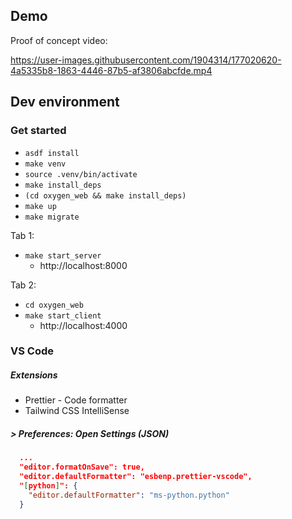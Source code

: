 ## Demo

Proof of concept video:

https://user-images.githubusercontent.com/1904314/177020620-4a5335b8-1863-4446-87b5-af3806abcfde.mp4


## Dev environment

### Get started

- `asdf install`
- `make venv`
- `source .venv/bin/activate`
- `make install_deps`
- `(cd oxygen_web && make install_deps)`
- `make up`
- `make migrate`

Tab 1:

- `make start_server`
  - http://localhost:8000

Tab 2:

- `cd oxygen_web`
- `make start_client`
  - http://localhost:4000

### VS Code

##### Extensions

- Prettier - Code formatter
- Tailwind CSS IntelliSense

##### > Preferences: Open Settings (JSON)

```json
  ...
  "editor.formatOnSave": true,
  "editor.defaultFormatter": "esbenp.prettier-vscode",
  "[python]": {
    "editor.defaultFormatter": "ms-python.python"
  }
```
